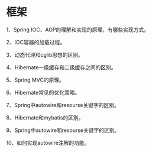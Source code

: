 # 框架

1、Spring IOC、AOP的理解和实现的原理，有哪些实现方式。

2、IOC容器的加载过程。

3、动态代理和cglib思想的区别。

4、Hibernate一级缓存和二级缓存之间的区别。

5、Spring MVC的原理。

6、Hibernate常见的优化策略。

7、Spring中autowire和resourse关键字的区别。

8、Hibernate和mybatis的区别。

9、Spring中autowire和resourse关键字的区别。

10、如何实现autowire注解的功能。